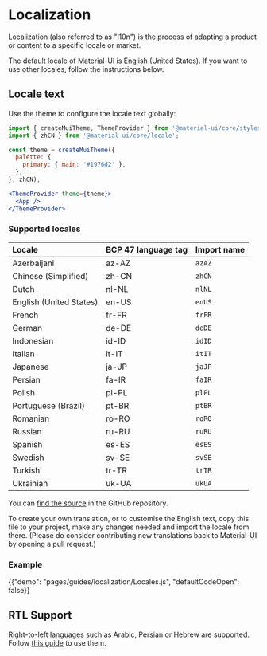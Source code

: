 # Localization

<p class="description">Localization (also referred to as "l10n") is the process of adapting a product or content to a specific locale or market.</p>

The default locale of Material-UI is English (United States). If you want to use other locales, follow the instructions below.

## Locale text

Use the theme to configure the locale text globally:

```jsx
import { createMuiTheme, ThemeProvider } from '@material-ui/core/styles';
import { zhCN } from '@material-ui/core/locale';

const theme = createMuiTheme({
  palette: {
    primary: { main: '#1976d2' },
  },
}, zhCN);

<ThemeProvider theme={theme}>
  <App />
</ThemeProvider>
```

### Supported locales

| Locale | BCP 47 language tag | Import name
|:-------|:---------|:---------|
| Azerbaijani | az-AZ | `azAZ` |
| Chinese (Simplified) | zh-CN | `zhCN` |
| Dutch | nl-NL | `nlNL` |
| English (United States) | en-US | `enUS` |
| French | fr-FR | `frFR` |
| German | de-DE |  `deDE` |
| Indonesian | id-ID | `idID` |
| Italian | it-IT | `itIT` |
| Japanese | ja-JP | `jaJP` |
| Persian | fa-IR | `faIR` |
| Polish | pl-PL | `plPL` |
| Portuguese (Brazil) | pt-BR | `ptBR` |
| Romanian | ro-RO | `roRO` |
| Russian | ru-RU | `ruRU` |
| Spanish | es-ES | `esES` |
| Swedish | sv-SE | `svSE` |
| Turkish | tr-TR | `trTR` |
| Ukrainian | uk-UA | `ukUA` |

You can [find the source](https://github.com/mui-org/material-ui/blob/master/packages/material-ui/src/locale/index.js) in the GitHub repository.

To create your own translation, or to customise the English text, copy this file to your project, make any changes needed and import the locale from there. (Please do consider contributing new translations back to Material-UI by opening a pull request.)

### Example

{{"demo": "pages/guides/localization/Locales.js", "defaultCodeOpen": false}}

## RTL Support

Right-to-left languages such as Arabic, Persian or Hebrew are supported.
Follow [this guide](/guides/right-to-left/) to use them.
